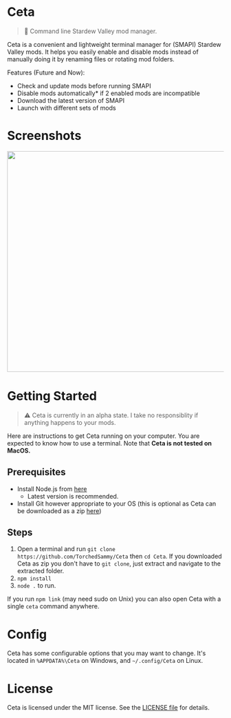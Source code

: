 # Ceta
> 🐋 Command line Stardew Valley mod manager.

Ceta is a convenient and lightweight terminal manager for (SMAPI) Stardew Valley mods.
It helps you easily enable and disable mods instead of manually doing it by
renaming files or rotating mod folders.

Features (Future and Now):
- Check and update mods before running SMAPI
- Disable mods automatically* if 2 enabled mods are incompatible
- Download the latest version of SMAPI
- Launch with different sets of mods

# Screenshots
<img src='https://modeus.is-inside.me/3Id9hJ2T.png' width='512'>

# Getting Started
> ⚠ Ceta is currently in an alpha state. I take no responsiblity if anything happens to your mods.

Here are instructions to get Ceta running on your computer. You are expected to know how to use
a terminal. Note that **Ceta is not tested on MacOS.**

## Prerequisites
- Install Node.js from [here](https://nodejs.dev)
  - Latest version is recommended.
- Install Git however appropriate to your OS (this is optional as Ceta can be
  downloaded as a zip [here](https://github.com/TorchedSammy/Ceta/archive/master.zip))

## Steps
1. Open a terminal and run `git clone https://github.com/TorchedSammy/Ceta` then
`cd Ceta`.
If you downloaded Ceta as zip you don't have to `git clone`, just extract
and navigate to the extracted folder.
2. `npm install`
3. `node .` to run.

If you run `npm link` (may need sudo on Unix) you can also open Ceta with a
single `ceta` command anywhere.

# Config
Ceta has some configurable options that you may want to change.
It's located in `%APPDATA%\Ceta` on Windows, and `~/.config/Ceta` on Linux.

# License
Ceta is licensed under the MIT license. See the [LICENSE file](LICENSE) for
details.

